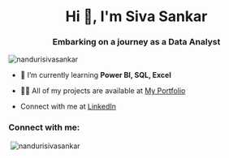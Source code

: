 <h1 align="center">Hi 👋, I'm Siva Sankar</h1>
<h3 align="center">Embarking on a journey as a Data Analyst</h3>

<p align="left"> <img src="https://komarev.com/ghpvc/?username=nandurisivasankar&label=Profile%20views&color=0e75b6&style=flat" alt="nandurisivasankar" /> </p>

- 🌱 I’m currently learning **Power BI, SQL, Excel**

- 👨‍💻 All of my projects are available at [My Portfolio](https://nanduri.carrd.co/#one)

- Connect with me at [LinkedIn](https://www.linkedin.com/in/nanduri-siva-sankar-8b21122a8/)

<h3 align="left">Connect with me:</h3>
<p align="left">
</p>

<p>&nbsp;<img align="center" src="https://github-readme-stats.vercel.app/api?username=nandurisivasankar&show_icons=true&locale=en" alt="nandurisivasankar" /></p>
